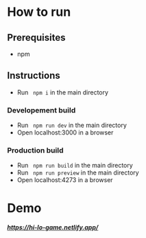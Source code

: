 # How to run 
## Prerequisites
- npm

## Instructions 
 - Run ``` npm i``` in the main directory

 ### Developement build
 - Run ``` npm run dev``` in the main directory
 - Open localhost:3000 in a browser

 ### Production build
 - Run ``` npm run build``` in the main directory
 - Run ``` npm run preview``` in the main directory
 - Open localhost:4273 in a browser

# Demo
##### https://hi-lo-game.netlify.app/